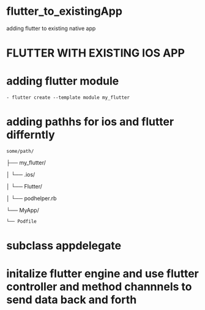 # flutter_to_existingApp
adding flutter to existing native app

# FLUTTER WITH EXISTING IOS APP
  # adding flutter module
    - flutter create --template module my_flutter
  # adding pathhs for ios and flutter differntly 
  
    some/path/
    
├── my_flutter/

│   └── .ios/

│       └── Flutter/

│         └── podhelper.rb

└── MyApp/

    └── Podfile
  # subclass appdelegate
  # initalize flutter engine and use flutter controller and method channnels to send data back and forth 
